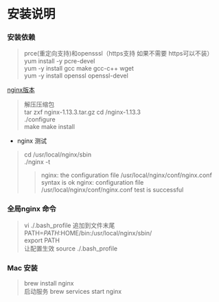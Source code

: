# 安装说明

### 安装依赖
> prce(重定向支持)和opensssl（https支持 如果不需要 https可以不装）     
yum install -y pcre-devel   
yum -y install gcc make gcc-c++ wget  
yum -y install openssl openssl-devel  

[nginx版本](http://nginx.org/download/)
> 解压压缩包   
tar zxf nginx-1.13.3.tar.gz 
cd /nginx-1.13.3  
./configure   
make
make install  
- nginx 测试
> cd /usr/local/nginx/sbin  
./nginx -t  
>> nginx: the configuration file /usr/local/nginx/conf/nginx.conf syntax is ok
>> nginx: configuration file /usr/local/nginx/conf/nginx.conf test is successful

### 全局nginx 命令
> vi ./.bash_profile 
追加到文件末尾    
PATH=$PATH:$HOME/bin:/usr/local/nginx/sbin/   
export PATH   
让配置生效  source  ./.bash_profile

### Mac 安装 
> brew install nginx  
启动服务 brew services start nginx  
  
